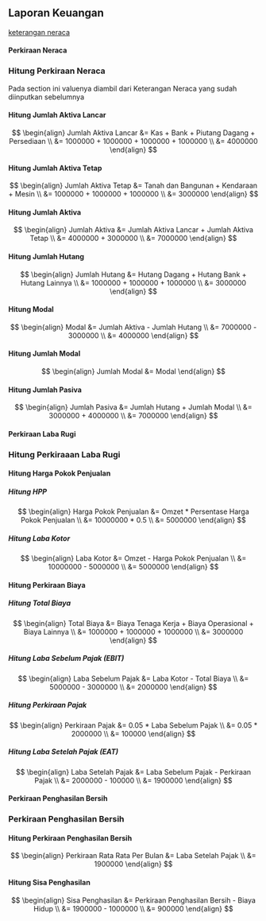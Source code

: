 ## Laporan Keuangan 

[keterangan neraca](https://docs.google.com/spreadsheets/d/1GVi1LWD_Agzt1jity-GR054ZJ96Z-wJYgSQC2RztsY0/edit#gid=1312808746 ':include :type=iframe width=100% height=800px')

<!-- tabs:start -->
#### **Perkiraan Neraca**
### Hitung Perkiraan Neraca

Pada section ini valuenya diambil dari Keterangan Neraca yang sudah diinputkan sebelumnya

#### Hitung Jumlah Aktiva Lancar

$$
\begin{align}
Jumlah Aktiva Lancar &= Kas + Bank + Piutang Dagang + Persediaan \\
&= 1000000 + 1000000 + 1000000 + 1000000  \\
&= 4000000
\end{align}
$$

#### Hitung Jumlah Aktiva Tetap

$$
\begin{align}
Jumlah Aktiva Tetap &= Tanah dan Bangunan + Kendaraan + Mesin  \\
&= 1000000 + 1000000 + 1000000   \\
&= 3000000
\end{align}
$$

#### Hitung Jumlah Aktiva

$$
\begin{align}
Jumlah Aktiva &= Jumlah Aktiva Lancar + Jumlah Aktiva Tetap \\
&= 4000000 + 3000000 \\
&= 7000000
\end{align}
$$

#### Hitung Jumlah Hutang

$$
\begin{align}
Jumlah Hutang &= Hutang Dagang + Hutang Bank + Hutang Lainnya \\
&= 1000000 + 1000000 + 1000000 \\
&= 3000000
\end{align}
$$

#### Hitung Modal

$$
\begin{align}
Modal &= Jumlah Aktiva - Jumlah Hutang \\
&= 7000000 - 3000000 \\
&= 4000000
\end{align}
$$


#### Hitung Jumlah Modal
$$
\begin{align}
Jumlah Modal &= Modal
\end{align}
$$


#### Hitung Jumlah Pasiva
$$
\begin{align}
Jumlah Pasiva &= Jumlah Hutang + Jumlah Modal \\
&= 3000000 + 4000000 \\
&= 7000000
\end{align}
$$

#### **Perkiraan Laba Rugi**
### Hitung Perkiraaan Laba Rugi

#### Hitung Harga Pokok Penjualan

##### Hitung HPP
$$
\begin{align}
Harga Pokok Penjualan &= Omzet * Persentase Harga Pokok Penjualan \\
&= 10000000 * 0.5 \\
&= 5000000
\end{align}
$$

##### Hitung Laba Kotor
$$
\begin{align}
Laba Kotor &= Omzet - Harga Pokok Penjualan \\
&= 10000000 - 5000000 \\
&= 5000000
\end{align}
$$

#### Hitung Perkiraan Biaya

##### Hitung Total Biaya
$$
\begin{align}
Total Biaya &= Biaya Tenaga Kerja + Biaya Operasional + Biaya Lainnya \\
&= 1000000 + 1000000 + 1000000 \\
&= 3000000
\end{align}
$$

##### Hitung Laba Sebelum Pajak (EBIT)
$$
\begin{align}
Laba Sebelum Pajak &= Laba Kotor - Total Biaya \\
&= 5000000 - 3000000 \\
&= 2000000
\end{align}
$$

##### Hitung Perkiraan Pajak 
$$
\begin{align}
Perkiraan Pajak &= 0.05 * Laba Sebelum Pajak \\
&= 0.05 * 2000000 \\
&= 100000
\end{align}
$$

##### Hitung Laba Setelah Pajak (EAT)
$$
\begin{align}
Laba Setelah Pajak &= Laba Sebelum Pajak - Perkiraan Pajak \\
&= 2000000 - 100000 \\
&= 1900000
\end{align}
$$

#### **Perkiraan Penghasilan Bersih**
### Perkiraan Penghasilan Bersih

#### Hitung Perkiraan Penghasilan Bersih
$$
\begin{align}
Perkiraan Rata Rata Per Bulan &= Laba Setelah Pajak \\
&= 1900000
\end{align}
$$

#### Hitung Sisa Penghasilan
$$
\begin{align}
Sisa Penghasilan &= Perkiraan Penghasilan Bersih - Biaya Hidup \\
&= 1900000 - 1000000 \\
&= 900000
\end{align}
$$
<!-- tabs:end -->
